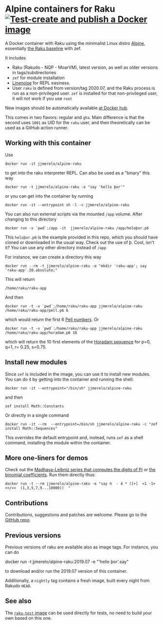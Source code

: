 # Alpine containers for Raku [![Test-create and publish a Docker image](https://github.com/JJ/alpine-raku/actions/workflows/test-upload-ghcr.yaml/badge.svg)](https://github.com/JJ/alpine-raku/actions/workflows/test-upload-ghcr.yaml)

A Docker container with Raku using the minimalist Linux distro
[Alpine](https://alpinelinux.org/), essentially [the Raku
baseline](https://hub.docker.com/r/jjmerelo/raku) with zef.

It includes

* Raku (Rakudo - NQP - MoarVM), latest version, as well as older versions in tags/subdirectories
* `zef` for module installation
* [Linenoise](https://github.com/hoelzro/p6-linenoise) for REPL easiness.
* User `raku` is defined from version/tag 2020.07, and the Raku process is
  run as a non-privileged user. `zef` is installed for that non-privileged user,
  it will not work if you use `root`

New images should be automatically available [at Docker hub](https://hub.docker.com/r/jjmerelo/alpine-raku/).

This comes in two flavors: regular and `gha`. Main difference is that the second
uses `1001` as UID for the `raku` user, and then theoretically can be used as a
GitHub action runner.

## Working with this container

Use

	docker run -it jjmerelo/alpine-raku

to get into the raku interpreter REPL. Can also be used as a "binary" this way

	docker run -t jjmerelo/alpine-raku -e "say 'hello þor'"

or you can get into the container by running

	docker run -it --entrypoint sh -l -c jjmerelo/alpine-raku

You can also run external scripts via the mounted `/app` volume. After changing to this directory

	docker run -v `pwd`:/app -it  jjmerelo/alpine-raku /app/heloþor.p6

This `heloþor.p6` is the example provided in this repo, which you should have cloned or downloaded in the usual way. Check out the use of þ. Cool, isn't it? You can use any other directory instead of `/app`

For instance, we can create a directory this way

	docker run --rm -t jjmerelo/alpine-raku -e "mkdir 'raku-app'; say 'raku-app'.IO.absolute;"


This will return

	/home/raku/raku-app


And then

	docker run -t -v `pwd`:/home/raku/raku-app jjmerelo/alpine-raku /home/raku/raku-app/pell.p6 6


which would return the first 6 [Pell numbers](https://en.wikipedia.org/wiki/Pell_number). Or

	docker run -t -v `pwd`:/home/raku/raku-app jjmerelo/alpine-raku /home/raku/raku-app/horadam.p6 10


which will return the 10 first elements of the [Horadam
sequence](http://mathworld.wolfram.com/HoradamSequence.html) for p=0,
q=1, r= 0.25, s=0.75.

## Install new modules

Since `zef` is included in the image, you can use it to install new
modules. You can do it by getting into the container and running the
shell:

	docker run -it --entrypoint="/bin/sh" jjmerelo/alpine-raku

and then

	zef install Math::Constants


Or directly in a single command

	docker run -it --rm  --entrypoint=/bin/sh jjmerelo/alpine-raku -c "zef install Math::Sequences"


This overrides the default entrypoint and, instead, runs `zef` as a
shell command, installing the module within the container.

## More one-liners for demos

Check out the [Madhava-Leibniz series that computes the digits of
Pi](https://gist.github.com/JJ/eb09eefe5f2bd8ae7d0ea332378a51b9) or
[the binomial
coefficients](https://gist.github.com/JJ/a8634b671e78eda37dc513c6dec68294). Run
them directly thus:

```shell
docker run -t --rm jjmerelo/alpine-raku -e "say π  - 4 * ([+]  <1 -1> <</<<  (1,3,5,7,9...10000))  "
```

## Contributions

Contributions, suggestions and patches are welcome. Please go to the
[GitHub repo](https://github.com/JJ/alpine-raku).

## Previous versions

Previous versions of raku are available also as image tags. For instance, you can do

   docker run -t jjmerelo/alpine-raku:2019.07 -e "'hello þor'.say"

to download and/or run the 2019.07 version of this container.

Additionally, a `nightly` tag contains a fresh image, built every night from Rakudo `HEAD`.

## See also

The [`raku-test` image](https://hub.docker.com/r/jjmerelo/raku-test)
can be used directly for tests, no need to build your own based on
this one.
